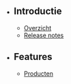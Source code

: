 - ## Introductie
    - [Overzicht](/docs/{{version}}/overview)
    - [Release notes](/docs/{{version}}/releases)
    
- ## Features
    - [Producten](/docs/{{version}}/features/products)
